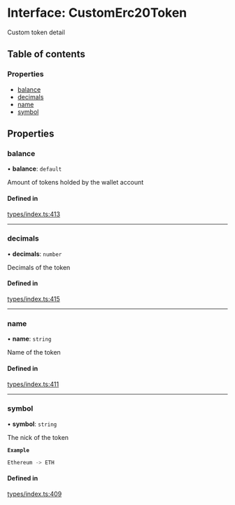 # Interface: CustomErc20Token

Custom token detail

## Table of contents

### Properties

- [balance](CustomErc20Token.md#balance)
- [decimals](CustomErc20Token.md#decimals)
- [name](CustomErc20Token.md#name)
- [symbol](CustomErc20Token.md#symbol)

## Properties

### balance

• **balance**: `default`

Amount of tokens holded by the wallet account

#### Defined in

[types/index.ts:413](https://github.com/nevermined-io/components-catalog/blob/136388c/lib/src/types/index.ts#L413)

___

### decimals

• **decimals**: `number`

Decimals of the token

#### Defined in

[types/index.ts:415](https://github.com/nevermined-io/components-catalog/blob/136388c/lib/src/types/index.ts#L415)

___

### name

• **name**: `string`

Name of the token

#### Defined in

[types/index.ts:411](https://github.com/nevermined-io/components-catalog/blob/136388c/lib/src/types/index.ts#L411)

___

### symbol

• **symbol**: `string`

The nick of the token

**`Example`**

```ts
Ethereum -> ETH
```

#### Defined in

[types/index.ts:409](https://github.com/nevermined-io/components-catalog/blob/136388c/lib/src/types/index.ts#L409)
